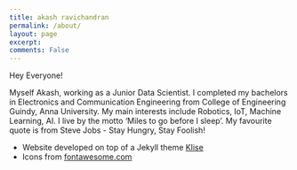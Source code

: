 ```yaml
---
title: akash ravichandran
permalink: /about/
layout: page
excerpt: 
comments: False
---
```


Hey Everyone!

Myself Akash, working as a Junior Data Scientist. I completed my bachelors in Electronics and Communication Engineering from College of Engineering Guindy, Anna University. My main interests include Robotics, IoT, Machine Learning, AI. I live by the motto ‘Miles to go before I sleep’. My favourite quote is from Steve Jobs - Stay Hungry, Stay Foolish!

- Website developed on top of a Jekyll theme [Klise](http://github.com/piharpi/jekyll-klise)
- Icons from [fontawesome.com](https://fontawesome.com/)
